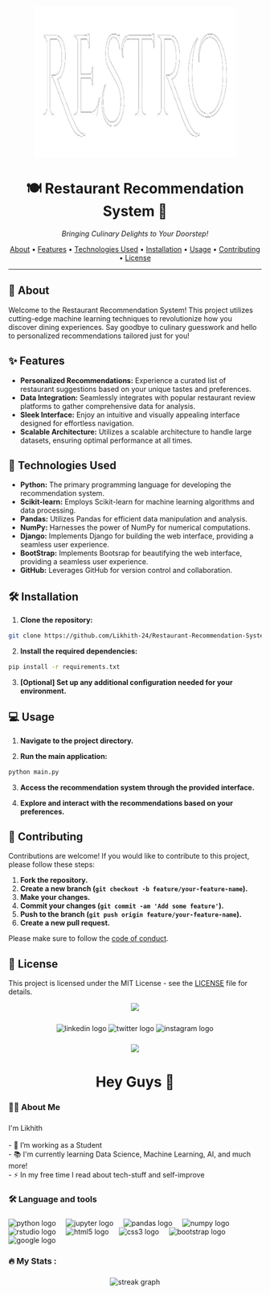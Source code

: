 <p align="center">
  <img src="https://github.com/Likhith-24/Restaurant-Recommendation-System-Using-ML/blob/master/Website/rr/static/Restro%20Cropped.png?raw=true" alt="Project Image" width="400" height="300">
</p>

<h1 align="center">🍽️ Restaurant Recommendation System 🍔</h1>

<p align="center">
  <i>Bringing Culinary Delights to Your Doorstep!</i>
</p>

<p align="center">
  <a href="#about">About</a> •
  <a href="#features">Features</a> •
  <a href="#technologies-used">Technologies Used</a> •
  <a href="#installation">Installation</a> •
  <a href="#usage">Usage</a> •
  <a href="#contributing">Contributing</a> •
  <a href="#license">License</a>
</p>

---

## 🌟 About

Welcome to the Restaurant Recommendation System! This project utilizes cutting-edge machine learning techniques to revolutionize how you discover dining experiences. Say goodbye to culinary guesswork and hello to personalized recommendations tailored just for you!

## ✨ Features

- **Personalized Recommendations:** Experience a curated list of restaurant suggestions based on your unique tastes and preferences.
- **Data Integration:** Seamlessly integrates with popular restaurant review platforms to gather comprehensive data for analysis.
- **Sleek Interface:** Enjoy an intuitive and visually appealing interface designed for effortless navigation.
- **Scalable Architecture:** Utilizes a scalable architecture to handle large datasets, ensuring optimal performance at all times.

## 🚀 Technologies Used

- **Python:** The primary programming language for developing the recommendation system.
- **Scikit-learn:** Employs Scikit-learn for machine learning algorithms and data processing.
- **Pandas:** Utilizes Pandas for efficient data manipulation and analysis.
- **NumPy:** Harnesses the power of NumPy for numerical computations.
- **Django:** Implements Django for building the web interface, providing a seamless user experience.
- **BootStrap:** Implements Bootsrap for beautifying the web interface, providing a seamless user experience.
- **GitHub:** Leverages GitHub for version control and collaboration.

## 🛠️ Installation

1. **Clone the repository:**

```bash
git clone https://github.com/Likhith-24/Restaurant-Recommendation-System-Using-ML.git
```

2. **Install the required dependencies:**

```bash
pip install -r requirements.txt
```

3. **[Optional] Set up any additional configuration needed for your environment.**

## 💻 Usage

1. **Navigate to the project directory.**

2. **Run the main application:**

```bash
python main.py
```

3. **Access the recommendation system through the provided interface.**

4. **Explore and interact with the recommendations based on your preferences.**

## 🤝 Contributing

Contributions are welcome! If you would like to contribute to this project, please follow these steps:

1. **Fork the repository.**
2. **Create a new branch (`git checkout -b feature/your-feature-name`).**
3. **Make your changes.**
4. **Commit your changes (`git commit -am 'Add some feature'`).**
5. **Push to the branch (`git push origin feature/your-feature-name`).**
6. **Create a new pull request.**

Please make sure to follow the [code of conduct](CODE_OF_CONDUCT.md).

## 📝 License

This project is licensed under the MIT License - see the [LICENSE](LICENSE) file for details.

<div align="center">
  <img height="150" src="https://wallpapersmug.com/download/3840x2160/13377a/cyberpunk-city-buildings-art.jpg"  />
</div>

###

<div align="center">
  <img src="https://img.shields.io/static/v1?message=LinkedIn&logo=linkedin&label=&color=0077B5&logoColor=white&labelColor=&style=for-the-badge" height="25" alt="linkedin logo"  />
  <img src="https://img.shields.io/static/v1?message=Twitter&logo=twitter&label=&color=1DA1F2&logoColor=white&labelColor=&style=for-the-badge" height="25" alt="twitter logo"  />
  <img src="https://img.shields.io/static/v1?message=Instagram&logo=instagram&label=&color=E4405F&logoColor=white&labelColor=&style=for-the-badge" height="25" alt="instagram logo"  />
</div>

###

<div align="center">
  <img src="https://visitor-badge.laobi.icu/badge?page_id=Likhith-24.Likhith-24&"  />
</div>

###

<h1 align="center">Hey Guys 👋</h1>

###

<h3 align="left">👩‍💻  About Me</h3>

###

<p align="left">I'm Likhith<br><br>- 🔭 I’m working as a Student<br>- 📚 I'm currently learning Data Science, Machine Learning, AI, and much more!<br>- ⚡ In my free time I read about tech-stuff and self-improve</p>

###

<h3 align="left">🛠 Language and tools</h3>

###

<div align="left">
  <img src="https://cdn.jsdelivr.net/gh/devicons/devicon/icons/python/python-original.svg" height="40" alt="python logo"  />
  <img width="12" />
  <img src="https://cdn.jsdelivr.net/gh/devicons/devicon/icons/jupyter/jupyter-original.svg" height="40" alt="jupyter logo"  />
  <img width="12" />
  <img src="https://cdn.jsdelivr.net/gh/devicons/devicon/icons/pandas/pandas-original.svg" height="40" alt="pandas logo"  />
  <img width="12" />
  <img src="https://cdn.jsdelivr.net/gh/devicons/devicon/icons/numpy/numpy-original.svg" height="40" alt="numpy logo"  />
  <img width="12" />
  <img src="https://cdn.jsdelivr.net/gh/devicons/devicon/icons/rstudio/rstudio-original.svg" height="40" alt="rstudio logo"  />
  <img width="12" />
  <img src="https://cdn.jsdelivr.net/gh/devicons/devicon/icons/html5/html5-original.svg" height="40" alt="html5 logo"  />
  <img width="12" />
  <img src="https://cdn.jsdelivr.net/gh/devicons/devicon/icons/css3/css3-original.svg" height="40" alt="css3 logo"  />
  <img width="12" />
  <img src="https://cdn.jsdelivr.net/gh/devicons/devicon/icons/bootstrap/bootstrap-original.svg" height="40" alt="bootstrap logo"  />
  <img width="12" />
  <img src="https://cdn.jsdelivr.net/gh/devicons/devicon/icons/google/google-original.svg" height="40" alt="google logo"  />
</div>

###

<h3 align="left">🔥   My Stats :</h3>

###

<div align="center">
  <img src="https://streak-stats.demolab.com?user=Likhith-24&locale=en&mode=daily&theme=dark&hide_border=false&border_radius=5&order=3" height="220" alt="streak graph"  />
</div>

###
